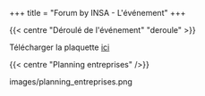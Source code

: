 +++
title = "Forum by INSA - L'événement"
+++

{{< centre "Déroulé de l'événement" "deroule" >}}

Télécharger la plaquette [ici](https://drive.google.com/file/d/1GCnPScfsOKKbcAKk_FpbK0nypGpVKsw0/view?usp=drive_link)

{{< centre "Planning entreprises" />}}

images/planning_entreprises.png






